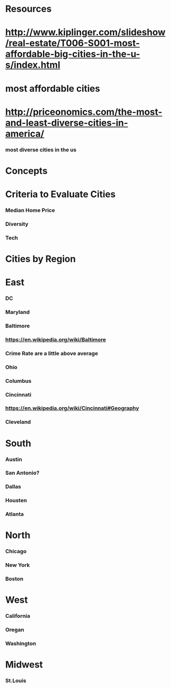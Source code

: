 # Resources
# http://www.kiplinger.com/slideshow/real-estate/T006-S001-most-affordable-big-cities-in-the-u-s/index.html
# most affordable cities
# http://priceonomics.com/the-most-and-least-diverse-cities-in-america/
### most diverse cities in the us
# Concepts
# Criteria to Evaluate Cities
### Median Home Price
### Diversity
### Tech
# Cities by Region
# East
### DC
### Maryland
### Baltimore
### https://en.wikipedia.org/wiki/Baltimore
### Crime Rate are a little above average
### Ohio
### Columbus
### Cincinnati
### https://en.wikipedia.org/wiki/Cincinnati#Geography
### Cleveland
# South
### Austin
### San Antonio?
### Dallas
### Housten
### Atlanta
# North
### Chicago
### New York
###  Boston
# West
### California
### Oregan
### Washington
# Midwest
### St.Louis
